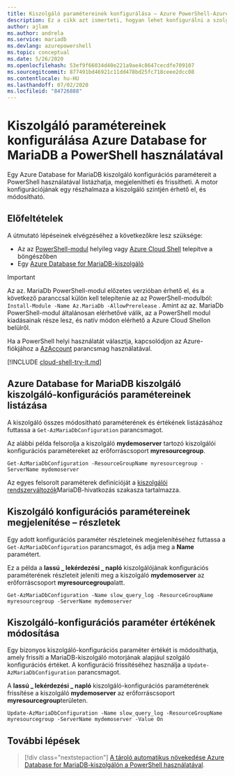 ```yaml
---
title: Kiszolgáló paramétereinek konfigurálása – Azure PowerShell-Azure Database for MariaDB
description: Ez a cikk azt ismerteti, hogyan lehet konfigurálni a szolgáltatás paramétereit Azure Database for MariaDB a PowerShell használatával.
author: ajlam
ms.author: andrela
ms.service: mariadb
ms.devlang: azurepowershell
ms.topic: conceptual
ms.date: 5/26/2020
ms.openlocfilehash: 53ef9f66034d40e221a9ae4c8647cecdfe709107
ms.sourcegitcommit: 877491bd46921c11dd478bd25fc718ceee2dcc08
ms.contentlocale: hu-HU
ms.lasthandoff: 07/02/2020
ms.locfileid: "84726888"
---
```

# <a name="configure-server-parameters-in-azure-database-for-mariadb-using-powershell"></a>Kiszolgáló paramétereinek konfigurálása Azure Database for MariaDB a PowerShell használatával

Egy Azure Database for MariaDB kiszolgáló konfigurációs paramétereit a PowerShell használatával listázhatja, megjelenítheti és frissítheti. A motor konfigurációjának egy részhalmaza a kiszolgáló szintjén érhető el, és módosítható.

## <a name="prerequisites"></a>Előfeltételek

A útmutató lépéseinek elvégzéséhez a következőkre lesz szüksége:

- Az az [PowerShell-modul](https://docs.microsoft.com/powershell/azure/install-az-ps) helyileg vagy [Azure Cloud Shell](https://shell.azure.com/) telepítve a böngészőben
- Egy [Azure Database for MariaDB-kiszolgáló](quickstart-create-mariadb-server-database-using-azure-powershell.md)

> [!IMPORTANT]
> Az az. MariaDb PowerShell-modul előzetes verzióban érhető el, és a következő paranccsal külön kell telepítenie az az PowerShell-modulból: `Install-Module -Name Az.MariaDb -AllowPrerelease` .
> Amint az az. MariaDb PowerShell-modul általánosan elérhetővé válik, az a PowerShell modul kiadásainak része lesz, és natív módon elérhető a Azure Cloud Shellon belülről.

Ha a PowerShell helyi használatát választja, kapcsolódjon az Azure-fiókjához a [AzAccount](https://docs.microsoft.com/powershell/module/az.accounts/connect-azaccount) parancsmag használatával.

[!INCLUDE [cloud-shell-try-it.md](../../includes/cloud-shell-try-it.md)]

## <a name="list-server-configuration-parameters-for-azure-database-for-mariadb-server"></a>Azure Database for MariaDB kiszolgáló kiszolgáló-konfigurációs paramétereinek listázása

A kiszolgáló összes módosítható paraméterének és értékének listázásához futtassa a `Get-AzMariaDbConfiguration` parancsmagot.

Az alábbi példa felsorolja a kiszolgáló **mydemoserver** tartozó kiszolgálói konfigurációs paramétereket az erőforráscsoport **myresourcegroup**.

```azurepowershell-interactive
Get-AzMariaDbConfiguration -ResourceGroupName myresourcegroup -ServerName mydemoserver
```

Az egyes felsorolt paraméterek definícióját a [kiszolgálói rendszerváltozók](https://dev.mysql.com/doc/refman/5.7/en/server-system-variables.html)MariaDB-hivatkozás szakasza tartalmazza.

## <a name="show-server-configuration-parameter-details"></a>Kiszolgáló konfigurációs paramétereinek megjelenítése – részletek

Egy adott konfigurációs paraméter részleteinek megjelenítéséhez futtassa a `Get-AzMariaDbConfiguration` parancsmagot, és adja meg a **Name** paramétert.

Ez a példa a **lassú \_ lekérdezési \_ napló** kiszolgálójának konfigurációs paraméterének részleteit jeleníti meg a kiszolgáló **mydemoserver** az erőforráscsoport **myresourcegroup**alatt.

```azurepowershell-interactive
Get-AzMariaDbConfiguration -Name slow_query_log -ResourceGroupName myresourcegroup -ServerName mydemoserver
```

## <a name="modify-a-server-configuration-parameter-value"></a>Kiszolgáló-konfigurációs paraméter értékének módosítása

Egy bizonyos kiszolgáló-konfigurációs paraméter értékét is módosíthatja, amely frissíti a MariaDB-kiszolgáló motorjának alapjául szolgáló konfigurációs értéket. A konfiguráció frissítéséhez használja a `Update-AzMariaDbConfiguration` parancsmagot.

A **lassú \_ lekérdezési \_ napló** kiszolgáló-konfigurációs paraméterének frissítése a kiszolgáló **mydemoserver** az erőforráscsoport **myresourcegroup**területen.

```azurepowershell-interactive
Update-AzMariaDbConfiguration -Name slow_query_log -ResourceGroupName myresourcegroup -ServerName mydemoserver -Value On
```

## <a name="next-steps"></a>További lépések

> [!div class="nextstepaction"]
> [A tároló automatikus növekedése Azure Database for MariaDB-kiszolgálón a PowerShell használatával](howto-auto-grow-storage-powershell.md).
